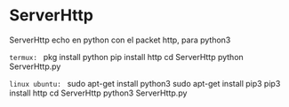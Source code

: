 # ServerHttp
ServerHttp echo en python con el packet http, para python3

````termux: ````
pkg install python
pip install http
cd ServerHttp
python ServerHttp.py

````linux ubuntu: ```` 
sudo apt-get install python3 
sudo apt-get install pip3
pip3 install http
cd ServerHttp
python3 ServerHttp.py
